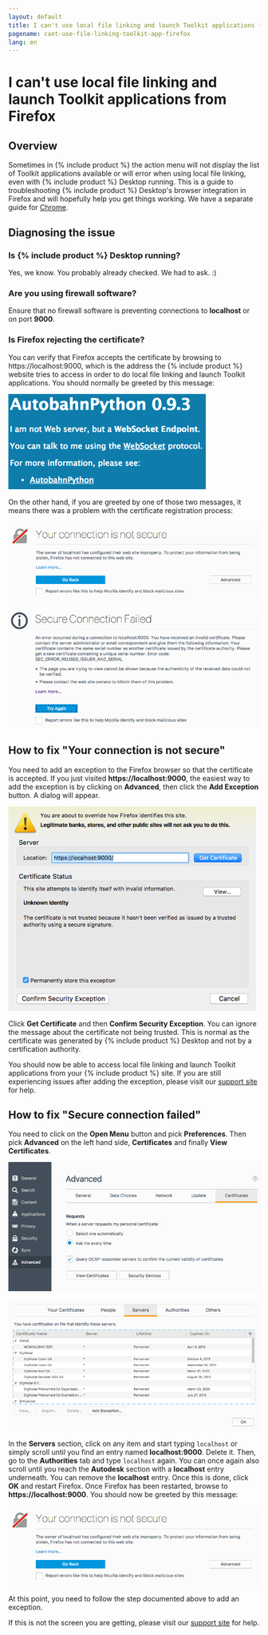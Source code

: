 ```yaml
---
layout: default
title: I can't use local file linking and launch Toolkit applications from Firefox
pagename: cant-use-file-linking-toolkit-app-firefox 
lang: en
---
```


# I can't use local file linking and launch Toolkit applications from Firefox

## Overview

Sometimes in {% include product %} the action menu will not display the list of Toolkit applications available or will error when using local file linking, even with {% include product %} Desktop running.
This is a guide to troubleshooting {% include product %} Desktop's browser integration in Firefox and will hopefully help you get things working. We have a separate guide for [Chrome](./cant-use-file-linking-toolkit-app-chrome.md).

## Diagnosing the issue

### Is {% include product %} Desktop running?

Yes, we know. You probably already checked. We had to ask. :)

### Are you using firewall software?

Ensure that no firewall software is preventing connections to **localhost** or on port **9000**.

### Is Firefox rejecting the certificate?

You can verify that Firefox accepts the certificate by browsing to https://localhost:9000, which is the address the {% include product %} website tries to access in order to do local file linking and launch Toolkit applications. You should normally be greeted by this message:

![Autobahn Python message](images/autobahn-python.png)

On the other hand, if you are greeted by one of those two messages, it means there was a problem with the certificate registration process:

![Connection is not secure message](images/connection-is-not-secure.png)

![Secure connection failed message](images/connection-failed.png)

## How to fix "Your connection is not secure"

You need to add an exception to the Firefox browser so that the certificate is accepted. If you just visited **https://localhost:9000**, the easiest way to add the exception is by clicking on **Advanced**, then click the **Add Exception** button. A dialog will appear.

![Add exception to Firefox](images/add-exception-firefox.png)

Click **Get Certificate** and then **Confirm Security Exception**. You can ignore the message about the certificate not being trusted. This is normal as the certificate was generated by {% include product %} Desktop and not by a certification authority.

You should now be able to access local file linking and launch Toolkit applications from your {% include product %} site. If you are still experiencing issues after adding the exception, please visit our [support site](https://knowledge.autodesk.com/contact-support) for help.

## How to fix "Secure connection failed"

You need to click on the **Open Menu** button and pick **Preferences**. Then pick **Advanced** on the left hand side, **Certificates** and finally **View Certificates**.

![Firefox advanced settings](images/firefox-advanced-settings.png)

![Firefox view certificates](images/firefox-view-certificates.png)

In the **Servers** section, click on any item and start typing `localhost` or simply scroll until you find an entry named **localhost:9000**. Delete it. Then, go to the **Authorities** tab and type `localhost` again. You can once again also scroll until you reach the **Autodesk** section with a **localhost** entry underneath. You can remove the **localhost** entry. Once this is done, click **OK** and restart Firefox. Once Firefox has been restarted, browse to **https://localhost:9000**. You should now be greeted by this message:

![Connection is not secure message](images/connection-is-not-secure.png)

At this point, you need to follow the step documented above to add an exception.

If this is not the screen you are getting, please visit our [support site](https://knowledge.autodesk.com/contact-support) for help.
